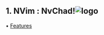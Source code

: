 ## 1. NVim : NvChad!![logo](https://github.com/auraXcode/dotfiles/assets/104018804/dd7e3c5e-2282-48b4-9830-3bcd1522563b)
 
  <span> • </span>
        <a href="https://nvchad.com/docs/features">Features</a>
  <p></p>
</div> 
